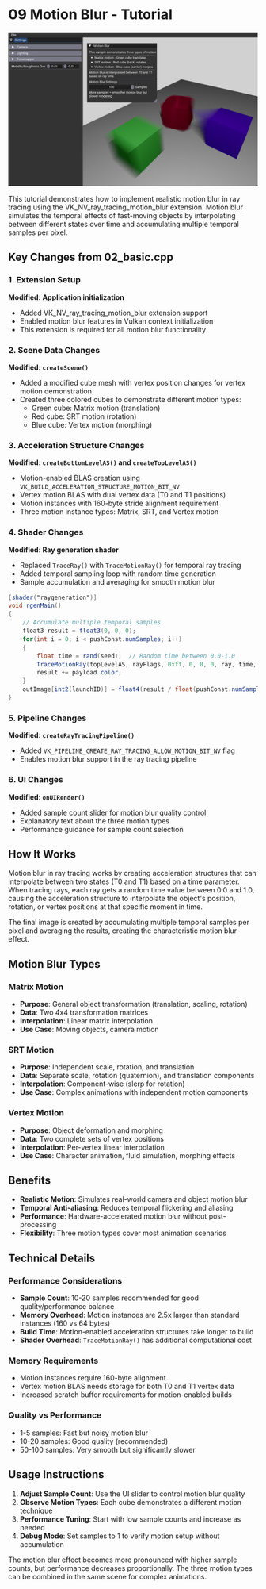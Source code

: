 # 09 Motion Blur - Tutorial
![](/docs/images/09.png)

This tutorial demonstrates how to implement realistic motion blur in ray tracing using the VK_NV_ray_tracing_motion_blur extension. Motion blur simulates the temporal effects of fast-moving objects by interpolating between different states over time and accumulating multiple temporal samples per pixel.

## Key Changes from 02_basic.cpp

### 1. Extension Setup
**Modified: Application initialization**
- Added VK_NV_ray_tracing_motion_blur extension support
- Enabled motion blur features in Vulkan context initialization
- This extension is required for all motion blur functionality

### 2. Scene Data Changes
**Modified: `createScene()`**
- Added a modified cube mesh with vertex position changes for vertex motion demonstration
- Created three colored cubes to demonstrate different motion types:
  - Green cube: Matrix motion (translation)
  - Red cube: SRT motion (rotation) 
  - Blue cube: Vertex motion (morphing)

### 3. Acceleration Structure Changes
**Modified: `createBottomLevelAS()` and `createTopLevelAS()`**
- Motion-enabled BLAS creation using `VK_BUILD_ACCELERATION_STRUCTURE_MOTION_BIT_NV`
- Vertex motion BLAS with dual vertex data (T0 and T1 positions)
- Motion instances with 160-byte stride alignment requirement
- Three motion instance types: Matrix, SRT, and Vertex motion

### 4. Shader Changes
**Modified: Ray generation shader**
- Replaced `TraceRay()` with `TraceMotionRay()` for temporal ray tracing
- Added temporal sampling loop with random time generation
- Sample accumulation and averaging for smooth motion blur

```glsl
[shader("raygeneration")]
void rgenMain()
{
    // Accumulate multiple temporal samples
    float3 result = float3(0, 0, 0);
    for(int i = 0; i < pushConst.numSamples; i++)
    {
        float time = rand(seed);  // Random time between 0.0-1.0
        TraceMotionRay(topLevelAS, rayFlags, 0xff, 0, 0, 0, ray, time, payload);
        result += payload.color;
    }
    outImage[int2(launchID)] = float4(result / float(pushConst.numSamples), 1.0);
}
```

### 5. Pipeline Changes
**Modified: `createRayTracingPipeline()`**
- Added `VK_PIPELINE_CREATE_RAY_TRACING_ALLOW_MOTION_BIT_NV` flag
- Enables motion blur support in the ray tracing pipeline

### 6. UI Changes
**Modified: `onUIRender()`**
- Added sample count slider for motion blur quality control
- Explanatory text about the three motion types
- Performance guidance for sample count selection

## How It Works

Motion blur in ray tracing works by creating acceleration structures that can interpolate between two states (T0 and T1) based on a time parameter. When tracing rays, each ray gets a random time value between 0.0 and 1.0, causing the acceleration structure to interpolate the object's position, rotation, or vertex positions at that specific moment in time.

The final image is created by accumulating multiple temporal samples per pixel and averaging the results, creating the characteristic motion blur effect.

## Motion Blur Types

### Matrix Motion
- **Purpose**: General object transformation (translation, scaling, rotation)
- **Data**: Two 4x4 transformation matrices
- **Interpolation**: Linear matrix interpolation
- **Use Case**: Moving objects, camera motion

### SRT Motion  
- **Purpose**: Independent scale, rotation, and translation
- **Data**: Separate scale, rotation (quaternion), and translation components
- **Interpolation**: Component-wise (slerp for rotation)
- **Use Case**: Complex animations with independent motion components

### Vertex Motion
- **Purpose**: Object deformation and morphing
- **Data**: Two complete sets of vertex positions
- **Interpolation**: Per-vertex linear interpolation
- **Use Case**: Character animation, fluid simulation, morphing effects

## Benefits

- **Realistic Motion**: Simulates real-world camera and object motion blur
- **Temporal Anti-aliasing**: Reduces temporal flickering and aliasing
- **Performance**: Hardware-accelerated motion blur without post-processing
- **Flexibility**: Three motion types cover most animation scenarios

## Technical Details

### Performance Considerations
- **Sample Count**: 10-20 samples recommended for good quality/performance balance
- **Memory Overhead**: Motion instances are 2.5x larger than standard instances (160 vs 64 bytes)
- **Build Time**: Motion-enabled acceleration structures take longer to build
- **Shader Overhead**: `TraceMotionRay()` has additional computational cost

### Memory Requirements
- Motion instances require 160-byte alignment
- Vertex motion BLAS needs storage for both T0 and T1 vertex data
- Increased scratch buffer requirements for motion-enabled builds

### Quality vs Performance
- 1-5 samples: Fast but noisy motion blur
- 10-20 samples: Good quality (recommended)
- 50-100 samples: Very smooth but significantly slower

## Usage Instructions

1. **Adjust Sample Count**: Use the UI slider to control motion blur quality
2. **Observe Motion Types**: Each cube demonstrates a different motion technique
3. **Performance Tuning**: Start with low sample counts and increase as needed
4. **Debug Mode**: Set samples to 1 to verify motion setup without accumulation

The motion blur effect becomes more pronounced with higher sample counts, but performance decreases proportionally. The three motion types can be combined in the same scene for complex animations.
